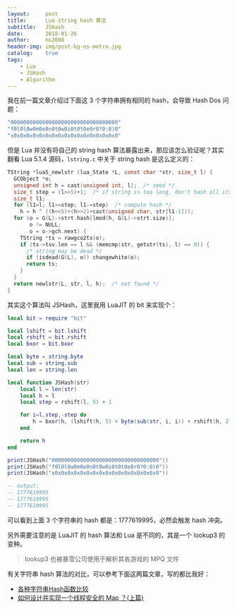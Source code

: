 ```yaml
---
layout:     post
title:      Lua string hash 算法
subtitle:   JSHash
date:       2018-01-26
author:     ms2008
header-img: img/post-bg-os-metro.jpg
catalog:    true
tags:
    - Lua
    - JSHash
    - Algorithm
---
```


我在前一篇文章介绍过下面这 3 个字符串拥有相同的 hash，会导致 Hash Dos 问题：

```lua
"0000000000000000000000000000000000"
"f0l0l0w0m0e0n0t0w0i0t0t0e0r0?0:0)0"
"x0x0x0x0x0x0x0x0x0x0x0x0x0x0x0x0x0"
```

但是 Lua 并没有将自己的 string hash 算法暴露出来，那应该怎么验证呢？其实翻看 Lua 5.1.4 源码，`lstring.c` 中关于 string hash 是这么定义的：

```c
TString *luaS_newlstr (lua_State *L, const char *str, size_t l) {
  GCObject *o;
  unsigned int h = cast(unsigned int, l);  /* seed */
  size_t step = (l>>5)+1;  /* if string is too long, don't hash all its chars */
  size_t l1;
  for (l1=l; l1>=step; l1-=step)  /* compute hash */
    h = h ^ ((h<<5)+(h>>2)+cast(unsigned char, str[l1-1]));
  for (o = G(L)->strt.hash[lmod(h, G(L)->strt.size)];
       o != NULL;
       o = o->gch.next) {
    TString *ts = rawgco2ts(o);
    if (ts->tsv.len == l && (memcmp(str, getstr(ts), l) == 0)) {
      /* string may be dead */
      if (isdead(G(L), o)) changewhite(o);
      return ts;
    }
  }
  return newlstr(L, str, l, h);  /* not found */
}
```

其实这个算法叫 JSHash，这里我用 LuaJIT 的 bit 来实现个：

```lua
local bit = require "bit"

local lshift = bit.lshift
local rshift = bit.rshift
local bxor = bit.bxor

local byte = string.byte
local sub = string.sub
local len = string.len

local function JSHash(str)
    local l = len(str)
    local h = l
    local step = rshift(l, 5) + 1

    for i=l,step,-step do
        h = bxor(h, (lshift(h, 5) + byte(sub(str, i, i)) + rshift(h, 2)))
    end

    return h
end

print(JSHash("0000000000000000000000000000000000"))
print(JSHash("f0l0l0w0m0e0n0t0w0i0t0t0e0r0?0:0)0"))
print(JSHash("x0x0x0x0x0x0x0x0x0x0x0x0x0x0x0x0x0"))

-- output:
-- 1777619995
-- 1777619995
-- 1777619995
```

可以看到上面 3 个字符串的 hash 都是：1777619995，必然会触发 hash 冲突。

另外需要注意的是 LuaJIT 的 hash 算法和 Lua 是不同的，其是一个 lookup3 的变种。

> lookup3 也被暴雪公司使用于解析其各游戏的 MPQ 文件

有关字符串 hash 算法的对比，可以参考下面这两篇文章，写的都比我好：

- [各种字符串Hash函数比较](https://www.byvoid.com/zhs/blog/string-hash-compare)
- [如何设计并实现一个线程安全的 Map ？(上篇)](https://halfrost.com/go_map_chapter_one/)
